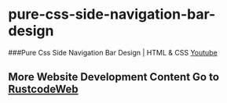 # pure-css-side-navigation-bar-design

###Pure Css Side Navigation Bar Design | HTML & CSS
[Youtube](https://youtu.be/hZTE9Gws8Hs)

## More Website Development Content Go to [RustcodeWeb](https://www.rustcodeweb.com/)
